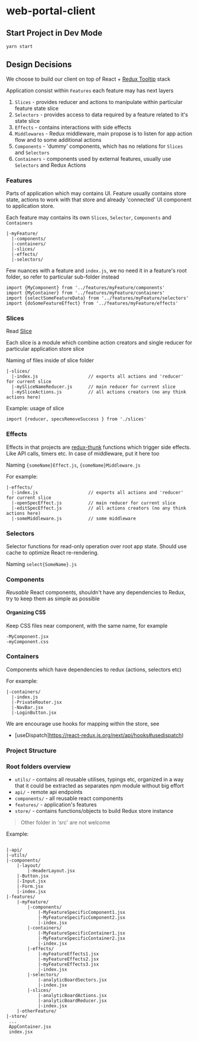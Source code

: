 # web-portal-client


## Start Project in Dev Mode

`yarn start`


## Design Decisions

We choose to build our client on top of React + [Redux Tooltip](https://redux-toolkit.js.org/) stack

Application consist within  `Features` each feature may has next layers

1. `Slices` -  provides reducer and actions to manipulate within particular feature state slice
1. `Selectors` - provides access to data required by a feature related to it's state slice
1. `Effects` - contains interactions with side effects
1. `Middlewares` - Redux middleware, main propose is to listen for app action flow and to some additional actions
1. `Components` - 'dummy' components, which has no relations for `Slices` and `Selectors`
1. `Containers` - components used by external features, usually use `Selectors` and Redux Actions

### Features

Parts of application which may contains UI. Feature usually contains store state, actions to work with that store and
already 'connected' UI component to application store.

Each feature may contains its own `Slices`, `Selector`, `Components` and `Containers`

```
|-myFeature/
  |-components/
  |-containers/
  |-slices/
  |-effects/
  |-selectors/
```

Few nuances with a feature and `index.js`,
we no need it in a feature's root folder,
so refer to particular sub-folder instead

```
import {MyComponent} from '../features/myFeature/components'
import {MyContainer} from '../features/myFeature/containers'
import {selectSomeFeatureData} from '../features/myFeature/selectors'
import {doSomeFeatureEffect} from '../features/myFeature/effects'

```

### Slices

Read [Slice](https://redux.js.org/tutorials/fundamentals/part-8-modern-redux#using-createslice)

Each slice is a module which combine action creators and single reducer for particular application store slice

Naming of files inside of slice folder

```
|-slices/
  |-index.js                   // exports all actions and 'reducer' for current slice
  |-mySliceNameReducer.js      // main reducer for current slice
  |-mySliceActions.js          // all actions creators (no any think actions here)
```

Example: usage of slice
```
import {reducer, specsRemoveSuccess } from './slices'

```
### Effects

Effects in that projects are [redux-thunk](https://github.com/reduxjs/redux-thunk) functions which trigger side effects.
Like API calls, timers etc.  In case of middleware, put it here too

Naming  `{someName}Effect.js`,  `{someName}Middleware.js`

For example:

```
|-effects/
  |-index.js                   // exports all actions and 'reducer' for current slice
  |-openSpecEffect.js          // main reducer for current slice
  |-editSpecEffect.js          // all actions creators (no any think actions here)
  |-someMiddleware.js          // some middleware
```

### Selectors

Selector functions for read-only operation over root app state.
Should use cache to optimize React re-rendering.

Naming `select{SomeName}.js`


### Components

*Reusable* React components, shouldn't have any dependencies to Redux, try to keep them as simple as possible

#### Organizing CSS

Keep CSS files near component, with the same name, for example

```
-MyComponent.jsx
-myComponent.css

```

### Containers

Components which have dependencies to redux (actions, selectors etc)


For example:

```
|-containers/
  |-index.js
  |-PrivateRouter.jsx
  |-NavBar.jsx
  |-LoginButton.jsx
```

We are encourage use hooks for mapping within the store, see

* [useDispatch]https://react-redux.js.org/next/api/hooks#usedispatch)


### Project Structure

### Root folders overview

* `utils/` - contains all reusable utilises, typings etc, organized in a way that it could be extracted as separates npm module without big effort
* `api/` - remote api endpoints
* `components/` - all reusable react components
* `features/` - application's features
* `store/` - contains functions/objects to build Redux store instance

> Other folder in 'src' are not welcome

Example:

```

|-api/
|-utils/
|-components/
    |-layout/
        |-HeaderLayout.jsx
    |-Button.jsx
    |-Input.jsx
    |-Form.jsx
    |-index.jsx
|-features/
    |-myFeature/
        |-components/
            |-MyFeatureSpecificComponent1.jsx
            |-MyFeatureSpecificComponent2.jsx
            |-index.jsx
        |-containers/
            |-MyFeatureSpecificContainer1.jsx
            |-MyFeatureSpecificContainer2.jsx
            |-index.jsx
        |-effects/
            |-myFeatureEffects1.jsx
            |-myFeatureEffects2.jsx
            |-myFeatureEffects3.jsx
            |-index.jsx
        |-selectors/
            |-analyticBoardSectors.jsx
            |-index.jsx
        |-slices/
            |-analyticBoardActions.jsx
            |-analyticBoardReducer.jsx
            |-index.jsx
    |-otherFeature/
|-store/
 ...
 AppContainer.jsx
 index.jsx
```
